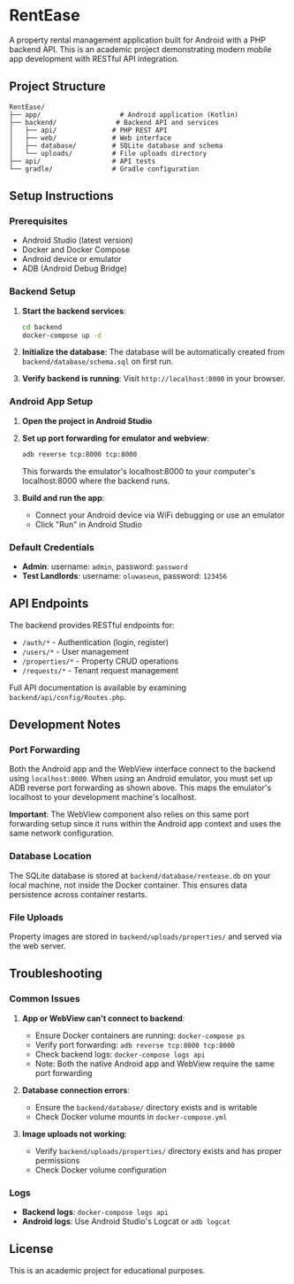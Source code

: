 # RentEase

A property rental management application built for Android with a PHP backend API. This is an academic project demonstrating modern mobile app development with RESTful API integration.

## Project Structure

```
RentEase/
├── app/                    # Android application (Kotlin)
├── backend/               # Backend API and services
│   ├── api/              # PHP REST API
│   ├── web/              # Web interface
│   ├── database/         # SQLite database and schema
│   └── uploads/          # File uploads directory
├── api/                  # API tests
└── gradle/               # Gradle configuration
```

## Setup Instructions

### Prerequisites
- Android Studio (latest version)
- Docker and Docker Compose
- Android device or emulator
- ADB (Android Debug Bridge)

### Backend Setup

1. **Start the backend services**:
   ```bash
   cd backend
   docker-compose up -d
   ```

2. **Initialize the database**:
   The database will be automatically created from `backend/database/schema.sql` on first run.

3. **Verify backend is running**:
   Visit `http://localhost:8000` in your browser.

### Android App Setup

1. **Open the project in Android Studio**

2. **Set up port forwarding for emulator and webview**:
   ```bash
   adb reverse tcp:8000 tcp:8000
   ```
   This forwards the emulator's localhost:8000 to your computer's localhost:8000 where the backend runs.

3. **Build and run the app**:
   - Connect your Android device via WiFi debugging or use an emulator
   - Click "Run" in Android Studio

### Default Credentials

- **Admin**: username: `admin`, password: `password`
- **Test Landlords**: username: `oluwaseun`, password: `123456`

## API Endpoints

The backend provides RESTful endpoints for:
- `/auth/*` - Authentication (login, register)
- `/users/*` - User management
- `/properties/*` - Property CRUD operations
- `/requests/*` - Tenant request management

Full API documentation is available by examining `backend/api/config/Routes.php`.

## Development Notes

### Port Forwarding
Both the Android app and the WebView interface connect to the backend using `localhost:8000`. When using an Android emulator, you must set up ADB reverse port forwarding as shown above. This maps the emulator's localhost to your development machine's localhost.

**Important**: The WebView component also relies on this same port forwarding setup since it runs within the Android app context and uses the same network configuration.

### Database Location
The SQLite database is stored at `backend/database/rentease.db` on your local machine, not inside the Docker container. This ensures data persistence across container restarts.

### File Uploads
Property images are stored in `backend/uploads/properties/` and served via the web server.

## Troubleshooting

### Common Issues

1. **App or WebView can't connect to backend**:
   - Ensure Docker containers are running: `docker-compose ps`
   - Verify port forwarding: `adb reverse tcp:8000 tcp:8000`
   - Check backend logs: `docker-compose logs api`
   - Note: Both the native Android app and WebView require the same port forwarding

2. **Database connection errors**:
   - Ensure the `backend/database/` directory exists and is writable
   - Check Docker volume mounts in `docker-compose.yml`

3. **Image uploads not working**:
   - Verify `backend/uploads/properties/` directory exists and has proper permissions
   - Check Docker volume configuration

### Logs
- **Backend logs**: `docker-compose logs api`
- **Android logs**: Use Android Studio's Logcat or `adb logcat`

## License

This is an academic project for educational purposes.
